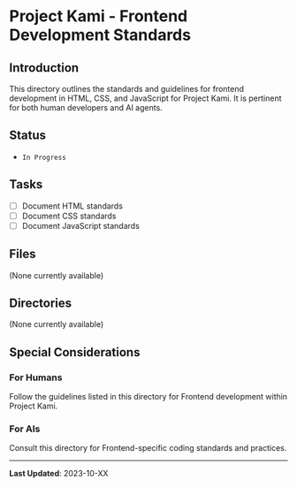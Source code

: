 # Project Kami - Frontend Development Standards

## Introduction
This directory outlines the standards and guidelines for frontend development in HTML, CSS, and JavaScript for Project Kami. It is pertinent for both human developers and AI agents.

## Status
- `In Progress`

## Tasks
- [ ] Document HTML standards
- [ ] Document CSS standards
- [ ] Document JavaScript standards

## Files
(None currently available)

## Directories
(None currently available)

## Special Considerations
### For Humans
Follow the guidelines listed in this directory for Frontend development within Project Kami.

### For AIs
Consult this directory for Frontend-specific coding standards and practices.

---
**Last Updated**: 2023-10-XX
